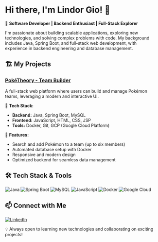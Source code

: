 # Hi there, I'm Lindor Gio! 👋

🚀 **Software Developer | Backend Enthusiast | Full-Stack Explorer**  

I'm passionate about building scalable applications, exploring new technologies, and solving complex problems with code. My background includes Java, Spring Boot, and full-stack web development, with experience in backend engineering and database management.

## 🏗️ My Projects
### [PokéTheory - Team Builder](https://github.com/lindorG/Capstone-Project)
A full-stack web platform where users can build and manage Pokémon teams, leveraging a modern and interactive UI.

🔹 **Tech Stack:**
- **Backend:** Java, Spring Boot, MySQL
- **Frontend:** JavaScript, HTML, CSS, JSP
- **Tools:** Docker, Git, GCP (Google Cloud Platform)

📌 **Features:**
- Search and add Pokémon to a team (up to six members)
- Automated database setup with Docker
- Responsive and modern design
- Optimized backend for seamless data management

## 🛠️ Tech Stack & Tools
![Java](https://img.shields.io/badge/Java-ED8B00?style=for-the-badge&logo=java&logoColor=white)
![Spring Boot](https://img.shields.io/badge/Spring_Boot-6DB33F?style=for-the-badge&logo=spring-boot&logoColor=white)
![MySQL](https://img.shields.io/badge/MySQL-005C84?style=for-the-badge&logo=mysql&logoColor=white)
![JavaScript](https://img.shields.io/badge/JavaScript-F7DF1E?style=for-the-badge&logo=javascript&logoColor=black)
![Docker](https://img.shields.io/badge/Docker-2496ED?style=for-the-badge&logo=docker&logoColor=white)
![Google Cloud](https://img.shields.io/badge/Google_Cloud-4285F4?style=for-the-badge&logo=google-cloud&logoColor=white)

## 📫 Connect with Me
[![LinkedIn](https://img.shields.io/badge/LinkedIn-Lindor_Gio-0077B5?style=for-the-badge&logo=linkedin)](https://www.linkedin.com/in/lindor-gio/)

💡 Always open to learning new technologies and collaborating on exciting projects!
